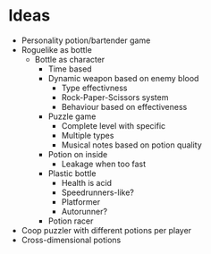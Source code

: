 # Ideas

- Personality potion/bartender game
- Roguelike as bottle
  - Bottle as character
    - Time based
    - Dynamic weapon based on enemy blood
      - Type effectivness
      - Rock-Paper-Scissors system
      - Behaviour based on effectiveness
    - Puzzle game
      - Complete level with specific
      - Multiple types
      - Musical notes based on potion quality
    - Potion on inside
      - Leakage when too fast
    - Plastic bottle
      - Health is acid
      - Speedrunners-like?
      - Platformer
      - Autorunner?
    - Potion racer
- Coop puzzler with different potions per player
- Cross-dimensional potions